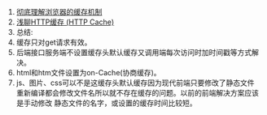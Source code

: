 1. [彻底理解浏览器的缓存机制](https://juejin.im/entry/5ad86c16f265da505a77dca4)    
1. [浅聊HTTP缓存 (HTTP Cache)](https://juejin.im/post/5bf3c28ee51d4514df5b7625)     
1. 总结:
  1. 缓存只对get请求有效。   
  1. 后端接口服务端不设置缓存头默认缓存又调用端每次访问时加时间戳等方式解决。   
  1. html和htm文件设置为on-Cache(协商缓存)。
  1. js、图片、css可以不是这缓存头默认缓存因为现代前端只要修改了静态文件重新编译都会修改文件名所以就不存在缓存的问题。以前的前端解决方案应该是手动修改
  静态文件的名字，或设置的缓存时间比较短。
